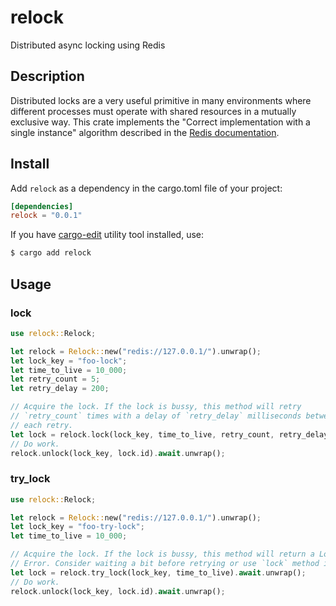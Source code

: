 # relock

Distributed async locking using Redis

## Description

Distributed locks are a very useful primitive in many environments where
different processes must operate with shared resources in a mutually exclusive
way. This crate implements the "Correct implementation with a single instance"
algorithm described in the [Redis
documentation](https://redis.io/topics/distlock#correct-implementation-with-a-single-instance).


## Install

Add `relock` as a dependency in the cargo.toml file of your project:

```toml
[dependencies]
relock = "0.0.1"
```

If you have [cargo-edit](https://github.com/killercup/cargo-edit) utility tool
installed, use:

```bash
$ cargo add relock
```

## Usage

### lock

```rust
use relock::Relock;

let relock = Relock::new("redis://127.0.0.1/").unwrap();
let lock_key = "foo-lock";
let time_to_live = 10_000;
let retry_count = 5;
let retry_delay = 200;

// Acquire the lock. If the lock is bussy, this method will retry
// `retry_count` times with a delay of `retry_delay` milliseconds between
// each retry.
let lock = relock.lock(lock_key, time_to_live, retry_count, retry_delay).await.unwrap();
// Do work.
relock.unlock(lock_key, lock.id).await.unwrap();
```

### try_lock

```rust
use relock::Relock;

let relock = Relock::new("redis://127.0.0.1/").unwrap();
let lock_key = "foo-try-lock";
let time_to_live = 10_000;

// Acquire the lock. If the lock is bussy, this method will return a Lock
// Error. Consider waiting a bit before retrying or use `lock` method instead.
let lock = relock.try_lock(lock_key, time_to_live).await.unwrap();
// Do work.
relock.unlock(lock_key, lock.id).await.unwrap();
```

